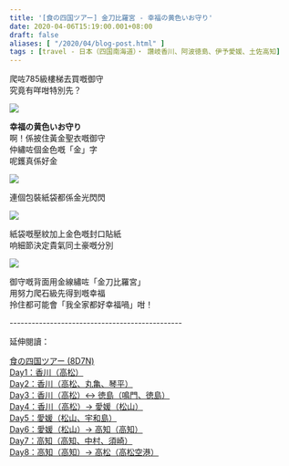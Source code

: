 ```yaml
---
title: '[食の四国ツアー] 金刀比羅宮 - 幸福の黄色いお守り'
date: 2020-04-06T15:19:00.001+08:00
draft: false
aliases: [ "/2020/04/blog-post.html" ]
tags : [travel - 日本（四国南海道）・ 讚岐香川、阿波徳島、伊予愛媛、土佐高知]
---
```


爬咗785級樓梯去買嘅御守  
究竟有咩咁特別先？  

![](/images/shikokukotohira.jpg)

**幸福の黄色いお守り**  
啊！係披住黃金聖衣嘅御守  
仲繡咗個金色嘅「金」字  
呢鑊真係好金  

![](/images/shikokukotohira1.jpg)

連個包裝紙袋都係金光閃閃  

![](/images/shikokukotohira2.jpg)

紙袋嘅壓紋加上金色嘅封口貼紙  
响細節決定貴氣同土豪嘅分別  

![](/images/shikokukotohira3.jpg)

御守嘅背面用金線繡咗「金刀比羅宮」  
用努力爬石級先得到嘅幸福  
拎住都可能會「我全家都好幸福喎」咁！  
  
  
\-----------------------------------------------  
  

延伸閱讀：

[食の四国ツアー (8D7N)](https://www.hidie.net/2020/05/8d7n.html)  
[Day1：香川（高松）](https://www.hidie.net/2017/08/day1.html)  
[Day2：香川（高松、丸亀、琴平）](https://www.hidie.net/2017/08/day2.html)  
[Day3：香川（高松）↔ 徳島（鳴門、徳島）](https://www.hidie.net/2017/08/day3.html)  
[Day4：香川（高松）→ 愛媛（松山）](https://www.hidie.net/2017/08/day4.html)  
[Day5：愛媛（松山、宇和島）](https://www.hidie.net/2017/08/day5.html)  
[Day6：愛媛（松山）→ 高知（高知）](https://www.hidie.net/2017/08/day6.html)  
[Day7：高知（高知、中村、須崎）](https://www.hidie.net/2017/08/day7.html)  
[Day8：高知（高知）→ 高松（高松空港）](https://www.hidie.net/2017/08/day8.html)